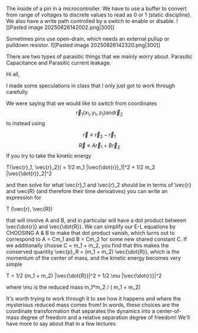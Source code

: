 
The inside of a pin in a microcontroller.
We have to use a buffer to convert from range of voltages to discrete values to read as 0 or 1 (static discipline). We also have a write path controlled by a switch to enable or disable. 
![[Pasted image 20250826142002.png|300]]

Sometimes pins use open-drain, which needs an external pullup or pulldown resistor.
![[Pasted image 20250826142320.png|300]]

There are two types of parasitic things that we mainly worry about. 
Parasitic Capacitance  and Parasitic current leakage. 



Hi all,

I made some speculations in class that I only just got to work through carefully.

We were saying that we would like to switch from coordinates $$
\vec{r}_1 (x_1, y_1, z_1) and \vec{r}_2
$$ to instead using

$$
\vec{r} \equiv \vec{r}_2 - \vec{r}_1
$$
$$
\vec{R} \equiv A\vec{r}_1 + B\vec{r}_2
$$
If you try to take the kinetic energy

T(\vec{r}_1, \vec{r}_2}) = 1/2 m_1 |\vec{\dot{r}}_1|^2 + 1/2 m_2 |\vec{\dot{r}}_2|^2

and then solve for what \vec{r}_1 and \vec{r}_2 should be in terms of \vec{r} and \vec{R} (and therefore their time derivatives) you can write an expression for

T (\vec{r}, \vec{R})

that will involve A and B, and in particular will have a dot product between \vec{\dot{r}} and \vec{\dot{R}}. We can simplify our E-L equations by CHOOSING A & B to make that dot product vanish, which turns out to correspond to A = Cm_1 and B = Cm_2 for some new shared constant C. If we additionally choose C = m_1 + m_2, you find that this makes the conserved quantity \vec{p}_R = (m_1 + m_2) \vec{\dot{R}}, which is the momentum of the center of mass, and the kinetic energy becomes very simple

T = 1/2 (m_1 + m_2) |\vec{\dot{R}}|^2 + 1/2 \mu |\vec{\dot{r}}|^2

where \mu is the reduced mass m_1*m_2 / ( m_1 + m_2)

It's worth trying to work through it to see how it happens and where the mysterious reduced mass comes from! In words, these choices are the coordinate transformation that separates the dynamics into a center-of-mass degree of freedom and a relative separation degree of freedom! We'll have more to say about that in a few lectures